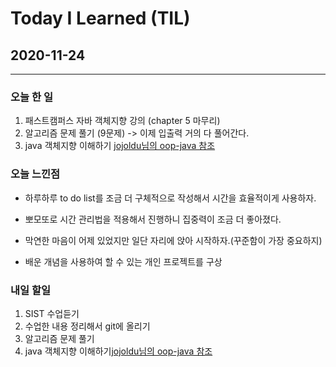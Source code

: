 Today I Learned (TIL)
===

## 2020-11-24

---

### 오늘 한 일

1. 패스트캠퍼스 자바 객체지향 강의 (chapter 5 마무리)
2. 알고리즘 문제 풀기 (9문제) -> 이제 입출력 거의 다 풀어간다.
3. java 객체지향 이해하기 [jojoldu님의 oop-java 참조](https://github.com/jojoldu/oop-java)

### 오늘 느낀점

* 하루하루 to do list를 조금 더 구체적으로 작성해서 시간을 효율적이게 사용하자.

* 뽀모또로 시간 관리법을 적용해서 진행하니 집중력이 조금 더 좋아졌다.

* 막연한 마음이 어제 있었지만 일단 자리에 앉아 시작하자.(꾸준함이 가장 중요하지)

* 배운 개념을 사용하여 할 수 있는 개인 프로젝트를 구상
### 내일 할일 

1. SIST 수업듣기
2. 수업한 내용 정리해서 git에 올리기
3. 알고리즘 문제 풀기
4. java 객체지향 이해하기[jojoldu님의 oop-java 참조](https://github.com/jojoldu/oop-java)

